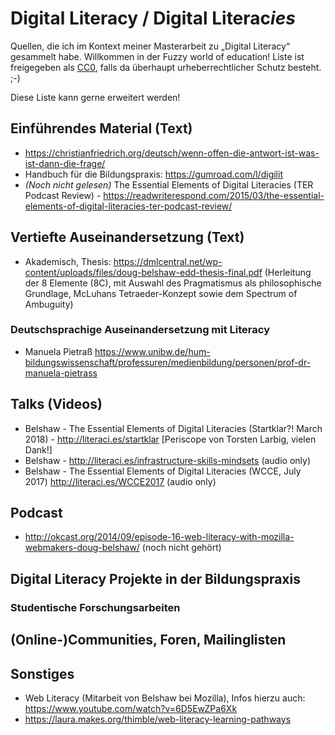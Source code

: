 # Digital Literacy / Digital Literac*ies*
Quellen, die ich im Kontext meiner Masterarbeit zu „Digital Literacy“ gesammelt habe. Willkommen in der Fuzzy world of education! Liste ist freigegeben als [CC0](https://creativecommons.org/publicdomain/zero/1.0/deed.de), falls da überhaupt urheberrechtlicher Schutz besteht. ;-)

Diese Liste kann gerne erweitert werden!

## Einführendes Material (Text)

* https://christianfriedrich.org/deutsch/wenn-offen-die-antwort-ist-was-ist-dann-die-frage/
* Handbuch für die Bildungspraxis: https://gumroad.com/l/digilit 
* *(Noch nicht gelesen)* The Essential Elements of Digital Literacies (TER Podcast Review) - https://readwriterespond.com/2015/03/the-essential-elements-of-digital-literacies-ter-podcast-review/ 

## Vertiefte Auseinandersetzung (Text)

* Akademisch, Thesis: https://dmlcentral.net/wp-content/uploads/files/doug-belshaw-edd-thesis-final.pdf (Herleitung der 8 Elemente (8C), mit Auswahl des Pragmatismus als philosophische Grundlage, McLuhans Tetraeder-Konzept sowie dem Spectrum of Ambuguity)

### Deutschsprachige Auseinandersetzung mit Literacy
* Manuela Pietraß https://www.unibw.de/hum-bildungswissenschaft/professuren/medienbildung/personen/prof-dr-manuela-pietrass

## Talks (Videos)

* Belshaw - The Essential Elements of Digital Literacies (Startklar?! March 2018) - http://literaci.es/startklar [Periscope von Torsten Larbig, vielen Dank!]
* Belshaw - http://literaci.es/infrastructure-skills-mindsets (audio only)
* Belshaw - The Essential Elements of Digital Literacies (WCCE, July 2017) http://literaci.es/WCCE2017 (audio only)

## Podcast
* http://okcast.org/2014/09/episode-16-web-literacy-with-mozilla-webmakers-doug-belshaw/ (noch nicht gehört)

## Digital Literacy Projekte in der Bildungspraxis

### Studentische Forschungsarbeiten

## (Online-)Communities, Foren, Mailinglisten

## Sonstiges 
* Web Literacy (Mitarbeit von Belshaw bei Mozilla), Infos hierzu auch: https://www.youtube.com/watch?v=6D5EwZPa6Xk
* https://laura.makes.org/thimble/web-literacy-learning-pathways

